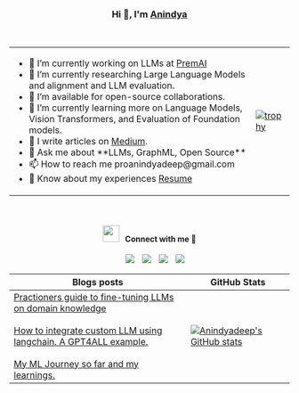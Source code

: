 <h3 align="center">Hi 👋, I'm <a href="https://bento.me/anindyadeep" target="blank">Anindya</a></h1>

<br>


<table>
  <tr>
    <td style="background-color: transparent;">
      <ul>
        <li>🔭 I’m currently working on LLMs at <a href="https://www.premai.io" target="blank">PremAI</a></li>
        <li>🔬 I’m currently researching Large Language Models and alignment and LLM evaluation.</li>
        <li>🤝 I’m available for open-source collaborations.</li>
        <li>🌱 I’m currently learning more on Language Models, Vision Transformers, and Evaluation of Foundation models.</li>
        <li>📝 I write articles on <a href="https://cismography.medium.com/" target="blank">Medium</a>.</li>
        <li>💬 Ask me about **LLMs, GraphML, Open Source**</li>
        <li>📫 How to reach me proanindyadeep@gmail.com</li>
        <li>📄 Know about my experiences <a href="https://drive.google.com/file/d/1R2M_QEqXZWhD7X7JyVmSp52N7fTUrz4R/view?usp=sharing" target="blank">Resume</a></li>
      </ul>
    </td>
    <td style="background-color: transparent;">
      <a href="https://github.com/Anindyadeep">
        <img src="https://github-profile-trophy.vercel.app/?username=Anindyadeep&theme=nord&column=3&margin-w=15&margin-h=15" alt="trophy">
      </a>
    </td>
  </tr>
</table>


<br/>
<h4 align="center" > <img src="https://media.giphy.com/media/iY8CRBdQXODJSCERIr/giphy.gif" width="30" height="30" style="margin-right: 10px;">Connect with me 🤝 </h3>

<p align="center">

 <div align="center"  class="icons-social" style="margin-left: 10px;">
        <a style="margin-left: 10px;"  target="_blank" href="https://www.linkedin.com/in/anindyadeep-sannigrahi-38683b1b6/">
			<img src="https://img.icons8.com/doodle/40/000000/linkedin--v2.png"></a>
        <a style="margin-left: 10px;" target="_blank" href="https://github.com/Anindyadeep">
		<img src="https://img.icons8.com/doodle/40/000000/github--v1.png"></a>
		<a style="margin-left: 10px;" target="_blank" href="https://twitter.com/AnindyadeepS">
			<img src="https://img.icons8.com/doodle/1x/twitter-squared--v2.png" ></a>
		<a style="margin-left: 10px;" target="_blank" href="https://youtube.com/@codewithyouml8994">
				<img src="https://img.icons8.com/doodle/1x/youtube--v2.png" ></a>
      </div>

</p>


| Blogs posts                                                                                                                                                                                                                                                                                  | GitHub Stats                                                                                     |
| -------------------------------------------------------------------------------------------------------------------------------------------------------------------------------------------------------------------------------------------------------------------------------------------- | ------------------------------------------------------------------------------------------------ |
| [Practioners guide to fine-tuning LLMs on domain knowledge](https://cismography.medium.com/practitioners-guide-to-fine-tune-llms-for-domain-specific-use-case-part-1-4561714d874f?source=user_profile---------1----------------------------) <br><br> [How to integrate custom LLM using langchain. A GPT4ALL example.](https://cismography.medium.com/how-to-integrate-custom-llm-using-langchain-a-gpt4all-example-cfcb6d26fc3?source=user_profile---------5----------------------------) <br><br> [My ML Journey so far and my learnings.](https://cismography.medium.com/probability-for-machine-learning-2-basics-part-2-5cab5160f0aa?source=user_profile---------7----------------------------) | [![Anindyadeep's GitHub stats](https://github-readme-stats.vercel.app/api?username=Anindyadeep)](https://github.com/Anindyadeep/github-readme-stats) |



